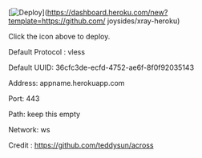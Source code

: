 [![Deploy](https://www.herokucdn.com/deploy/button.png)](https://dashboard.heroku.com/new?template=https://github.com/
joysides/xray-heroku)

Click the icon above to deploy.

Default Protocol : vless

Default UUID: 36cfc3de-ecfd-4752-ae6f-8f0f92035143

Address: appname.herokuapp.com

Port: 443

Path: keep this empty

Network: ws

Credit : https://github.com/teddysun/across
